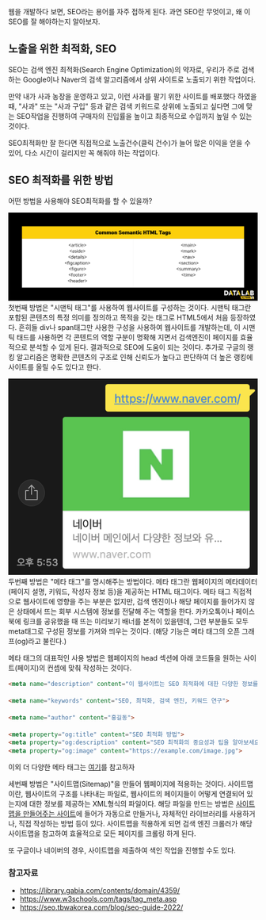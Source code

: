 웹을 개발하다 보면, SEO라는 용어를 자주 접하게 된다. 과연 SEO란 무엇이고, 왜 이 SEO를 잘 해야하는지 알아보자.

## 노출을 위한 최적화, SEO
SEO는 검색 엔진 최적화(Search Engine Optimization)의 약자로, 우리가 주로 검색하는 Google이나 Naver의 검색 알고리즘에서 상위 사이트로 노출되기 위한 작업이다.

만약 내가 사과 농장을 운영하고 있고, 이런 사과를 팔기 위한 사이트를 배포했다 하였을 때, "사과" 또는 "사과 구입" 등과 같은 검색 키워드로 상위에 노출되고 싶다면 그에 맞는 SEO작업을 진행하여 구매자의 진입률을 높이고 최종적으로 수입까지 높일 수 있는 것이다.

SEO최적화만 잘 한다면 직접적으로 노출건수(클릭 건수)가 늘어 많은 이익을 얻을 수 있어, 다소 시간이 걸리지만 꼭 해줘야 하는 작업이다.

## SEO 최적화를 위한 방법
어떤 방법을 사용해야 SEO최적화를 할 수 있을까?

![](image/SimTagEx.png)
첫번째 방법은 "시맨틱 태그"를 사용하여 웹사이트를 구성하는 것이다. 
시맨틱 태그란 포함된 콘텐츠의 특정 의미를 정의하고 목적을 갖는 태그로 HTML5에서 처음 등장하였다. 흔히들 div나 span태그만 사용한 구성을 사용하여 웹사이트를 개발하는데, 이 시맨틱 태드를 사용하면 각 콘텐트의 역할 구분이 명확해 지면서 검색엔진이 페이지를 효율적으로 분석할 수 있게 된다. 결과적으로 SEO에 도움이 되는 것이다. 추가로 구글의 랭킹 알고리즘은 명확한 콘텐츠의 구조로 인해 신뢰도가 높다고 판단하여 더 높은 랭킹에 사이트를 올릴 수도 있다고 한다.


![](image/MetaTagEx.png)
두번째 방법은 "메타 태그"를 명시해주는 방법이다.
메타 태그란 웹페이지의 메타데이터(페이지 설명, 키워드, 작성자 정보 등)을 제공하는 HTML 태그이다. 메타 태그 직접적으로 웹사이트에 영향을 주는 부분은 없지만, 검색 엔진이나 해당 페이지를 들어가지 않은 상태에서 뜨는 회부 시스템에 정보를 전달해 주는 역할을 한다. 카카오톡이나 페이스북에 링크를 공유했을 때 뜨는 미리보기 배너를 본적이 있을텐데, 그런 부분들도 모두 meta태그로 구성된 정보를 가져와 띄우는 것이다. (해당 기능은 메타 태그의 오픈 그래프(og)라고 불린다.)

메타 태그의 대표적인 사용 방법은 웹페이지의 head 섹션에 아래 코드들을 원하는 사이트(페이지)의 컨셉에 맞춰 작성하는 것이다.
```html
<meta name="description" content="이 웹사이트는 SEO 최적화에 대한 다양한 정보를 제공합니다.">

<meta name="keywords" content="SEO, 최적화, 검색 엔진, 키워드 연구">

<meta name="author" content="홍길동">

<meta property="og:title" content="SEO 최적화 방법">
<meta property="og:description" content="SEO 최적화의 중요성과 팁을 알아보세요.">
<meta property="og:image" content="https://example.com/image.jpg">
```
이외 더 다양한 메타 태그는 [여기](https://www.w3schools.com/tags/tag_meta.asp)를 참고하자

세번째 방법은 "사이트맵(Sitemap)"을 만들어 웹페이지에 적용하는 것이다.
사이트맵이란, 웹사이트의 구조를 나타내는 파일로, 웹사이트의 페이지들이 어떻게 연결되어 있는지에 대한 정보를 제공하는 XML형식의 파일이다. 해당 파일을 만드는 방법은 [사이트맵을 만들어주는 사이트](https://www.xml-sitemaps.com/)에 들어가 자동으로 만들거나, 자체적인 라이브러리를 사용하거나, 직접 작성하는 방법 등이 있다. 사이트맵을 적용하게 되면 검색 엔진 크롤러가 해당 사이트맵을 참고하여 효율적으로 모든 페이지를 크롤링 하게 된다.

또 구글이나 네이버의 경우, 사이트맵을 제출하여 색인 작업을 진행할 수도 있다.


### 참고자료
- https://library.gabia.com/contents/domain/4359/
- https://www.w3schools.com/tags/tag_meta.asp
- https://seo.tbwakorea.com/blog/seo-guide-2022/
